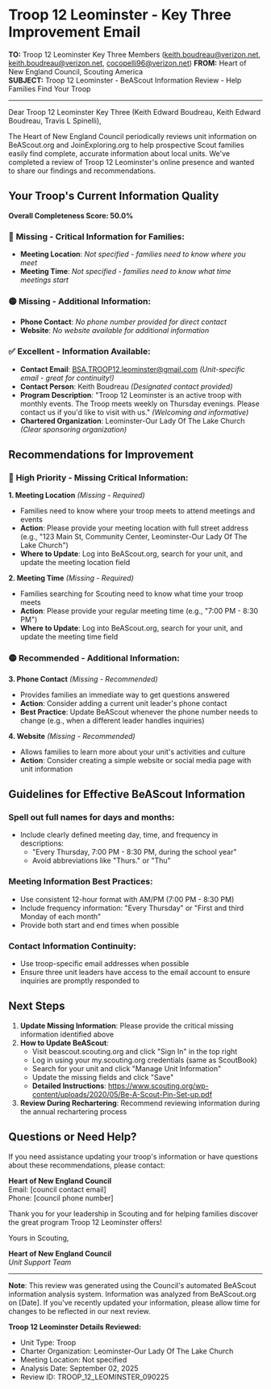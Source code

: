 # Troop 12 Leominster - Key Three Improvement Email

**TO:** Troop 12 Leominster Key Three Members (keith.boudreau@verizon.net, keith.boudreau@verizon.net, cocopelli96@verizon.net)
**FROM:** Heart of New England Council, Scouting America  
**SUBJECT:** Troop 12 Leominster - BeAScout Information Review - Help Families Find Your Troop  

---

Dear Troop 12 Leominster Key Three (Keith Edward Boudreau, Keith Edward Boudreau, Travis L Spinelli),

The Heart of New England Council periodically reviews unit information on BeAScout.org and JoinExploring.org to help prospective Scout families easily find complete, accurate information about local units. We've completed a review of Troop 12 Leominster's online presence and wanted to share our findings and recommendations.

## Your Troop's Current Information Quality

**Overall Completeness Score: 50.0%**

### 🔴 **Missing - Critical Information for Families:**
- **Meeting Location**: *Not specified - families need to know where you meet*
- **Meeting Time**: *Not specified - families need to know what time meetings start*

### 🟡 **Missing - Additional Information:**
- **Phone Contact**: *No phone number provided for direct contact*
- **Website**: *No website available for additional information*

### ✅ **Excellent - Information Available:**
- **Contact Email**: BSA.TROOP12.leominster@gmail.com *(Unit-specific email - great for continuity!)*
- **Contact Person**: Keith Boudreau *(Designated contact provided)*
- **Program Description**: "Troop 12 Leominster is an active troop with monthly events.  The Troop meets weekly on Thursday evenings. Please contact us if you'd like to visit with us." *(Welcoming and informative)*
- **Chartered Organization**: Leominster-Our Lady Of The Lake Church *(Clear sponsoring organization)*

## Recommendations for Improvement

### 🔴 **High Priority - Missing Critical Information:**

**1. Meeting Location** *(Missing - Required)*
- Families need to know where your troop meets to attend meetings and events
- **Action**: Please provide your meeting location with full street address (e.g., "123 Main St, Community Center, Leominster-Our Lady Of The Lake Church")
- **Where to Update**: Log into BeAScout.org, search for your unit, and update the meeting location field

**2. Meeting Time** *(Missing - Required)*
- Families searching for Scouting need to know what time your troop meets
- **Action**: Please provide your regular meeting time (e.g., "7:00 PM - 8:30 PM")
- **Where to Update**: Log into BeAScout.org, search for your unit, and update the meeting time field

### 🟡 **Recommended - Additional Information:**

**3. Phone Contact** *(Missing - Recommended)*
- Provides families an immediate way to get questions answered
- **Action**: Consider adding a current unit leader's phone contact
- **Best Practice**: Update BeAScout whenever the phone number needs to change (e.g., when a different leader handles inquiries)

**4. Website** *(Missing - Recommended)*
- Allows families to learn more about your unit's activities and culture
- **Action**: Consider creating a simple website or social media page with unit information


## Guidelines for Effective BeAScout Information

### **Spell out full names for days and months:**
- Include clearly defined meeting day, time, and frequency in descriptions:
  - "Every Thursday, 7:00 PM - 8:30 PM, during the school year"
  - Avoid abbreviations like "Thurs." or "Thu"

### **Meeting Information Best Practices:**
- Use consistent 12-hour format with AM/PM (7:00 PM - 8:30 PM)
- Include frequency information: "Every Thursday" or "First and third Monday of each month"
- Provide both start and end times when possible

### **Contact Information Continuity:**
- Use troop-specific email addresses when possible
- Ensure three unit leaders have access to the email account to ensure inquiries are promptly responded to

## Next Steps

1. **Update Missing Information**: Please provide the critical missing information identified above
2. **How to Update BeAScout**: 
   - Visit beascout.scouting.org and click "Sign In" in the top right
   - Log in using your my.scouting.org credentials (same as ScoutBook)
   - Search for your unit and click "Manage Unit Information"
   - Update the missing fields and click "Save"
   - **Detailed Instructions**: https://www.scouting.org/wp-content/uploads/2020/05/Be-A-Scout-Pin-Set-up.pdf
3. **Review During Rechartering**: Recommend reviewing information during the annual rechartering process

## Questions or Need Help?

If you need assistance updating your troop's information or have questions about these recommendations, please contact:

**Heart of New England Council**  
Email: [council contact email]  
Phone: [council phone number]

Thank you for your leadership in Scouting and for helping families discover the great program Troop 12 Leominster offers!

Yours in Scouting,

**Heart of New England Council**  
*Unit Support Team*

---

**Note**: This review was generated using the Council's automated BeAScout information analysis system. Information was analyzed from BeAScout.org on [Date]. If you've recently updated your information, please allow time for changes to be reflected in our next review.

**Troop 12 Leominster Details Reviewed:**
- Unit Type: Troop
- Charter Organization: Leominster-Our Lady Of The Lake Church  
- Meeting Location: Not specified
- Analysis Date: September 02, 2025
- Review ID: TROOP_12_LEOMINSTER_090225